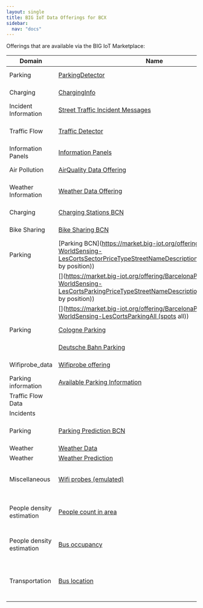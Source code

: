 ```yaml
---
layout: single
title: BIG IoT Data Offerings for BCX
sidebar: 
  nav: "docs"
--- 
```


Offerings that are available via the BIG IoT Marketplace:

| Domain | Name | Description | 
| --------- | --------- | --------- | 
| Parking | [ParkingDetector](https://market.big-iot.org/offering/VMZBerlin-vmzProvider-availableparkinginfo) | Location and Occupancy Status of Parking Spots in Berlin | 
| Charging | [ChargingInfo](https://market.big-iot.org/offering/VMZBerlin-vmzProvider-availableevcharginginfo) | Location and Occupancy Status of Charging Stations in Berlin | 
| Incident Information | [Street Traffic Incident Messages](https://market.big-iot.org/offering/VMZBerlin-vmzProvider-streetincidentinfo) |  | 
| Traffic Flow | [Traffic Detector](https://market.big-iot.org/offering/VMZBerlin-vmzProvider-trafficflowinfo) | Current Level of Service (free traffic, delayed traffic, jam) of 300 Traffic Detectors | 
| Information Panels | [Information Panels](https://market.big-iot.org/offering/VMZBerlin-vmzProvider-panelmessageinfo) | Online Texts of 33 dynamic Information Panels in Berlin | 
| Air Pollution | [AirQuality Data Offering](https://market.big-iot.org/offering/Bosch_CR-AirQualityDataService-AirQualityData_Offering) | Particulate Matter: PM2.5; PM10 ("Feinstaub") Across Germany/Europe | 
| Weather Information | [Weather Data Offering](https://market.big-iot.org/offering/Bosch_CR-AirQualityDataService-WeatherData_Offering) | Weather Information (Temperature, Humidity, Air Pressures) across Germany/Europe | 
| Charging | [Charging Stations BCN](https://market.big-iot.org/offering/BarcelonaPilot-BarcelonaProvider-ChargingStationsOffering) | Location and information of charging stations in Barcelona | 
| Bike Sharing | [Bike Sharing BCN](https://market.big-iot.org/offering/BarcelonaPilot-BarcelonaProvider-BikesOffering) | Location and occupancy status of bike sharing stations in Barcelona | 
| Parking | [Parking BCN](https://market.big-iot.org/offering/BarcelonaPilot-WorldSensing-LesCortsSectorPriceTypeStreetNameDescriptionByPosition (sector by position)) | Location and occupancy status of parking spots (and sectors) in Les Corts, Barcelona | 
|  | [](https://market.big-iot.org/offering/BarcelonaPilot-WorldSensing-LesCortsParkingPriceTypeStreetNameDescriptionByPosition (spots by position)) |  | 
|  | [](https://market.big-iot.org/offering/BarcelonaPilot-WorldSensing-LesCortsParkingAll (spots all)) |  | 
| Parking | [Cologne Parking](https://market.big-iot.org/offering/Flowhub_UG-ParkingProduction-Cologne_Parking) | Location and Occupancy Status of Parking Spots in Cologne | 
|  | [Deutsche Bahn Parking](https://market.big-iot.org/offering/Flowhub_UG-ParkingProduction-Bahn_Parking_Berlin) | Location and Occupancy Status of Parking Buildings of Deutsche Bahn | 
| Wifiprobe_data | [Wifiprobe offering](https://market.big-iot.org/offering/Bosch_SI-ProbeProvider-wifiprobes) | Wifi probe data from Wolfsburg, usable for people density information | 
| Parking information | [Available Parking Information](https://market.big-iot.org/offering/Bosch_SI-ProbeProvider-available_parking_info_offering) | Location and status of parking spots in Wolfsburg | 
| Traffic Flow Data | [](https://market.big-iot.org/offering/Nissatech_Innovation_Centre-Traffic_Flow_Provider-traffic_flow_offering) |  | 
| Incidents | [](https://market.big-iot.org/offering/Nissatech_Innovation_Centre-Traffic_Incidents_Provider-traffic_incidents_offering) |  | 
| Parking | [Parking Prediction BCN](https://market.big-iot.org/offering/Nissatech_Innovation_Centre-ParkingAvailabilityPredictionsProvider-parking_availability_predictions_offering) | Forecasts of number of available parking spaces per parking site in next couple of hours | 
| Weather | [Weather Data](https://market.big-iot.org/offering/Nissatech_Innovation_Centre-Weather_Provider-weather_data_offering) |  | 
| Weather | [Weather Prediction](https://market.big-iot.org/offering/Nissatech_Innovation_Centre-Forecast_Provider-forecast_data_offering) |  | 
| Miscellaneous | [Wifi probes (emulated)](https://market.big-iot.org/offering/Aalborg_University-wifi_probe_emulator-wifiprobes_emulated) | Wifi probes collected from passengers inside (and outside) buses in Wolfsburg (emulated, meaning previously collected probes are replayed) | 
| People density estimation | [People count in area](https://market.big-iot.org/offering/Aalborg_University-people_count_in_area_service_pro-people_count_in_area) | Number of people estimated outside the bus, based on collected wifi probes. (example of webapps presenting the data: http://bigiot.lab.es.aau.dk:19000/) | 
| People density estimation | [Bus occupancy](https://market.big-iot.org/offering/Aalborg_University-bus_occupancy_service_pro-people_count_on_bus_api) | Number of people on bus based on collected wifi probes. (example of webapps presenting the data: http://bigiot.lab.es.aau.dk:19000/) | 
| Transportation | [Bus location](https://market.big-iot.org/offering/Aalborg_University-live_bus_location_service_pro-live_bus_location) | Location of buses, based on location data extracted from wifi probes. (example of webapps presenting the data: http://bigiot.lab.es.aau.dk:19000/) | 
